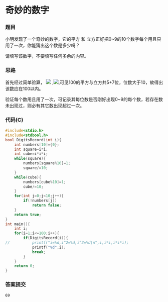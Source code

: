 # 奇妙的数字

### 题目

小明发现了一个奇妙的数字，它的平方 和 立方正好把0~9的10个数字每个用且只用了一次，你能猜出这个数是多少吗？

请填写该数字，不要填写任何多余的内容。

### 思路

首先经过简单验算， ![](http://latex.codecogs.com/svg.latex?100^{2}=10000) ,![](http://latex.codecogs.com/svg.latex?100^{3}=1000000),可见100的平方与立方共5+7位，位数大于10，故得出该数应在100以内。

验证每个数用且用了一次，可记录其每位数是否刚好出现0~9的每个数，若存在数未出现过，则必有其它数出现超过一次。

### 代码(C)

```c
#include<stdio.h>
#include<stdbool.h>
bool DigitsRecord(int i){
	int numbers[10]={0};
	int square=i*i;
	int cube=i*i*i;
	while(square){
		numbers[square%10]=1;
		square/=10;
	}
	while(cube){
		numbers[cube%10]=1;
		cube/=10;
	}
	for(int j=0;j<10;j++){
		if(!numbers[j])
			return false;
	}
	return true;
}
int main(){
	int i;
	for(i=1;i<=100;i++){
		if(DigitsRecord(i)){
//			printf("i=%d,i^2=%d,i^3=%d\n",i,i*i,i*i*i);
			printf("%d",i);
			break;
		}
	}
	return 0; 
} 
```

### 答案提交

```
69
```


